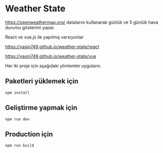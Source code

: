 # Weather State

https://openweathermap.org/ datalarını kullanarak günlük ve 5 günlük hava durumu gösterimi yapar.

React ve vue.js ile yapılmış versiyonlar

https://yasin749.github.io/weather-state/react 

https://yasin749.github.io/weather-state/vue 

Her iki proje için aşağıdaki yöntemler uygulanır.

## Paketleri yüklemek için
```
npm install
```

## Geliştirme yapmak için
```
npm run dev
```

## Production için
```
npm run build
```
